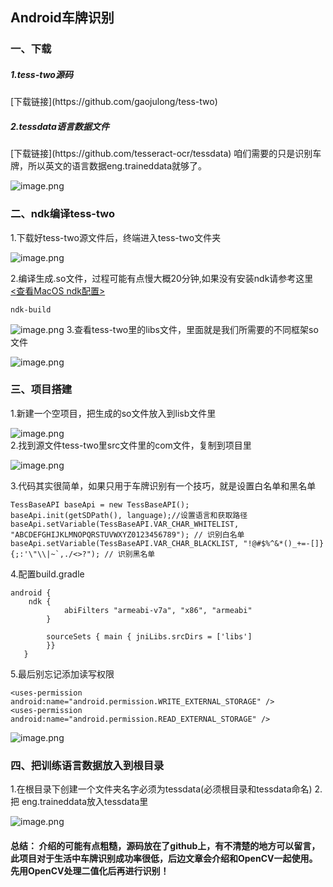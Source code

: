 <h2>Android车牌识别 </h2>
<h3> 一、下载</h3>
<h5> 1.tess-two源码  </h5>  
[下载链接](https://github.com/gaojulong/tess-two)   
<h5>2.tessdata语言数据文件  </h5>  
[下载链接](https://github.com/tesseract-ocr/tessdata)   
咱们需要的只是识别车牌，所以英文的语言数据eng.traineddata就够了。  

![image.png](https://upload-images.jianshu.io/upload_images/6540285-17f88187f0962173.png?imageMogr2/auto-orient/strip%7CimageView2/2/w/1240)  

<h3> 二、ndk编译tess-two</h3>
 1.下载好tess-two源文件后，终端进入tess-two文件夹  
 
![image.png](https://upload-images.jianshu.io/upload_images/6540285-22497920dd29be16.png?imageMogr2/auto-orient/strip%7CimageView2/2/w/1240)  

  2.编译生成.so文件，过程可能有点慢大概20分钟,如果没有安装ndk请参考这里   
  [<查看MacOS ndk配置>](https://www.jianshu.com/p/fecbf2204046)
  
  	ndk-build    
  	
![image.png](https://upload-images.jianshu.io/upload_images/6540285-aacf5484d8686ddc.png?imageMogr2/auto-orient/strip%7CimageView2/2/w/1240)
3.查看tess-two里的libs文件，里面就是我们所需要的不同框架so文件

![image.png](https://upload-images.jianshu.io/upload_images/6540285-590eedab9af4acf9.png?imageMogr2/auto-orient/strip%7CimageView2/2/w/1240)

<h3> 三、项目搭建 </h3>
 1.新建一个空项目，把生成的so文件放入到lisb文件里
 
 ![image.png](https://upload-images.jianshu.io/upload_images/6540285-1e3ee0cdf8bb4d73.png?imageMogr2/auto-orient/strip%7CimageView2/2/w/1240)  
 2.找到源文件tess-two里src文件里的com文件，复制到项目里
  
 ![image.png](https://upload-images.jianshu.io/upload_images/6540285-0a445cf52c1becd3.png?imageMogr2/auto-orient/strip%7CimageView2/2/w/1240)
   
 3.代码其实很简单，如果只用于车牌识别有一个技巧，就是设置白名单和黑名单   

	TessBaseAPI baseApi = new TessBaseAPI();  
 	baseApi.init(getSDPath(), language);//设置语言和获取路径
 	baseApi.setVariable(TessBaseAPI.VAR_CHAR_WHITELIST, "ABCDEFGHIJKLMNOPQRSTUVWXYZ0123456789"); // 识别白名单
    baseApi.setVariable(TessBaseAPI.VAR_CHAR_BLACKLIST, "!@#$%^&*()_+=-[]}{;:'\"\\|~`,./<>?"); // 识别黑名单
4.配置build.gradle
	
	android {
		ndk {
	            abiFilters "armeabi-v7a", "x86", "armeabi"
	        }
	
	        sourceSets { main { jniLibs.srcDirs = ['libs']
	        }}
	   }
	   
5.最后别忘记添加读写权限
 
 	<uses-permission android:name="android.permission.WRITE_EXTERNAL_STORAGE" />
    <uses-permission android:name="android.permission.READ_EXTERNAL_STORAGE" />
	   

![image.png](https://upload-images.jianshu.io/upload_images/6540285-3d6ea971eec1c50c.png?imageMogr2/auto-orient/strip%7CimageView2/2/w/1240)
 
 
 <h3> 四、把训练语言数据放入到根目录</h3>
 1.在根目录下创建一个文件夹名字必须为tessdata(必须根目录和tessdata命名)  
 2.把 eng.traineddata放入tessdata里  
 
 ![image.png](https://upload-images.jianshu.io/upload_images/6540285-f7be91590966b9b2.png?imageMogr2/auto-orient/strip%7CimageView2/2/w/1240)
 
 <h4>    
 总结： 
 介绍的可能有点粗糙，源码放在了github上，有不清楚的地方可以留言，此项目对于生活中车牌识别成功率很低，后边文章会介绍和OpenCV一起使用。先用OpenCV处理二值化后再进行识别！
 
 </h4>

 


